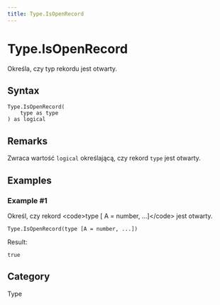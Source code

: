 ```yaml
---
title: Type.IsOpenRecord
---
```


# Type.IsOpenRecord


Określa, czy typ rekordu jest otwarty.


## Syntax

```powerquery
Type.IsOpenRecord(
    type as type
) as logical
```


## Remarks

Zwraca wartość <code>logical</code> określającą, czy rekord <code>type</code> jest otwarty.


## Examples

### Example #1 
Określ, czy rekord &lt;code&gt;type [ A = number, ...]&lt;/code&gt; jest otwarty.
```powerquery
Type.IsOpenRecord(type [A = number, ...])
```

Result: 
```powerquery
true
```




## Category
Type
